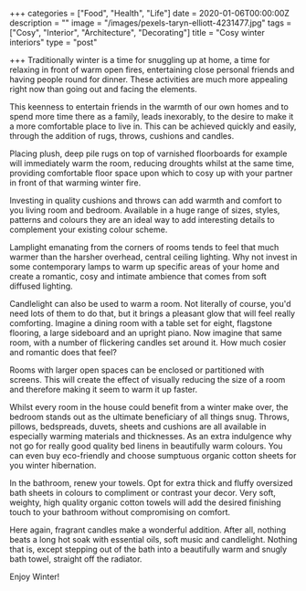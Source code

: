 +++
categories = ["Food", "Health", "Life"]
date = 2020-01-06T00:00:00Z
description = ""
image = "/images/pexels-taryn-elliott-4231477.jpg"
tags = ["Cosy", "Interior", "Architecture", "Decorating"]
title = "Cosy winter interiors"
type = "post"

+++
Traditionally winter is a time for snuggling up at home, a time for relaxing in front of warm open fires, entertaining close personal friends and having people round for dinner. These activities are much more appealing right now than going out and facing the elements.

This keenness to entertain friends in the warmth of our own homes and to spend more time there as a family, leads inexorably, to the desire to make it a more comfortable place to live in. This can be achieved quickly and easily, through the addition of rugs, throws, cushions and candles.

Placing plush, deep pile rugs on top of varnished floorboards for example will immediately warm the room, reducing droughts whilst at the same time, providing comfortable floor space upon which to cosy up with your partner in front of that warming winter fire.

Investing in quality cushions and throws can add warmth and comfort to you living room and bedroom. Available in a huge range of sizes, styles, patterns and colours they are an ideal way to add interesting details to complement your existing colour scheme.

Lamplight emanating from the corners of rooms tends to feel that much warmer than the harsher overhead, central ceiling lighting. Why not invest in some contemporary lamps to warm up specific areas of your home and create a romantic, cosy and intimate ambience that comes from soft diffused lighting.

Candlelight can also be used to warm a room. Not literally of course, you'd need lots of them to do that, but it brings a pleasant glow that will feel really comforting. Imagine a dining room with a table set for eight, flagstone flooring, a large sideboard and an upright piano. Now imagine that same room, with a number of flickering candles set around it. How much cosier and romantic does that feel?

Rooms with larger open spaces can be enclosed or partitioned with screens. This will create the effect of visually reducing the size of a room and therefore making it seem to warm it up faster.

Whilst every room in the house could benefit from a winter make over, the bedroom stands out as the ultimate beneficiary of all things snug. Throws, pillows, bedspreads, duvets, sheets and cushions are all available in especially warming materials and thicknesses. As an extra indulgence why not go for really good quality bed linens in beautifully warm colours. You can even buy eco-friendly and choose sumptuous organic cotton sheets for you winter hibernation.

In the bathroom, renew your towels. Opt for extra thick and fluffy oversized bath sheets in colours to compliment or contrast your decor. Very soft, weighty, high quality organic cotton towels will add the desired finishing touch to your bathroom without compromising on comfort.

Here again, fragrant candles make a wonderful addition. After all, nothing beats a long hot soak with essential oils, soft music and candlelight. Nothing that is, except stepping out of the bath into a beautifully warm and snugly bath towel, straight off the radiator.

Enjoy Winter!